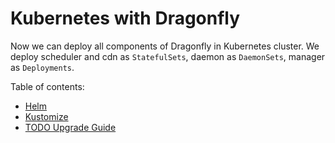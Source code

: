 # Kubernetes with Dragonfly

Now we can deploy all components of Dragonfly in
Kubernetes cluster. We deploy scheduler and cdn as `StatefulSets`,
daemon as `DaemonSets`, manager as `Deployments`.

Table of contents:

- [Helm](helm.md)
- [Kustomize](kustomize.md)
- [TODO Upgrade Guide](upgrade-guide.md)

